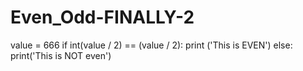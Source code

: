 # Even_Odd-FINALLY-2
value = 666  if int(value / 2) == (value / 2):     print ('This is EVEN') else:     print('This is NOT even')

